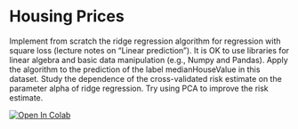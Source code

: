 # Housing Prices
Implement from scratch the ridge regression algorithm for regression with square loss (lecture notes on “Linear prediction”). It is OK to use libraries for linear algebra and basic data manipulation (e.g., Numpy and Pandas). Apply the algorithm to the prediction of the label medianHouseValue in this dataset. Study the dependence of the cross-validated risk estimate on the parameter alpha of ridge regression. Try using PCA to improve the risk estimate.

[![Open In Colab](https://colab.research.google.com/assets/colab-badge.svg)](https://github.com/giusi07/Housing-Prices/blob/master/Housing%20Prices%20project%20-.ipynb)
